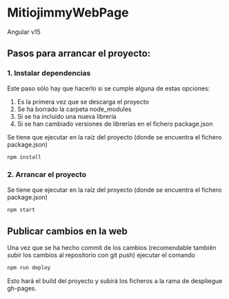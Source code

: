 # MitiojimmyWebPage
Angular v15

## Pasos para arrancar el proyecto:

### 1. Instalar dependencias

Este paso sólo hay que hacerlo si se cumple alguna de estas opciones:
  1. Es la primera vez que se descarga el proyecto
  2. Se ha borrado la carpeta node_modules
  3. Si se ha incluido una nueva librería
  4. Si se han cambiado versiones de librerías en el fichero package.json

  Se tiene que ejecutar en la raíz del proyecto (donde se encuentra el fichero package.json)

  ```bash
  npm install
  ```

### 2. Arrancar el proyecto

Se tiene que ejecutar en la raíz del proyecto (donde se encuentra el fichero package.json)

```bash
npm start
```

## Publicar cambios en la web

Una vez que se ha hecho commit de los cambios (recomendable también subir los cambios al repositorio con git push) ejecutar el comando

```bash
npm run deploy
```

Esto hará el build del proyecto y subirá los ficheros a la rama de despliegue gh-pages.
